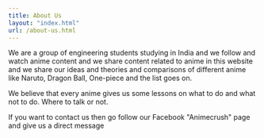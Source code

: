 ```yaml
---
title: About Us
layout: "index.html"
url: /about-us.html
---
```


We are a group of engineering students studying in India and we follow and watch anime content and we share content related to anime in this website and we share our ideas and theories and comparisons of different anime like Naruto, Dragon Ball, One-piece and the list goes on.  

We believe that every anime gives us some lessons on what to do and what not to do. Where to talk or not.

If you want to contact us then go follow our Facebook "Animecrush" page and give us a direct message 